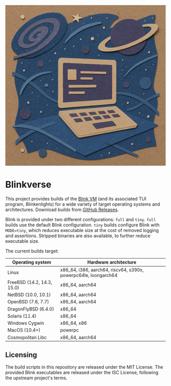 ![A computer in space](img/blinkverse.png)

# Blinkverse

This project provides builds of the [Blink VM](https://github.com/jart/blink) (and its associated TUI program, Blinkenlights) for a wide variety of target operating systems and architectures. Download builds from [GitHub Releases](https://github.com/bjia56/blinkverse/releases/latest).

Blink is provided under two different configurations: `full` and `tiny`. `full` builds use the default Blink configuration. `tiny` builds configure Blink with `MODE=tiny`, which reduces executable size at the cost of removed logging and assertions. Stripped binaries are also available, to further reduce executable size.

The current builds target:

| Operating system | Hardware architecture |
|-|-|
| Linux | x86_64, i386, aarch64, riscv64, s390x, powerpc64le, loongarch64 |
| FreeBSD (14.2, 14.3, 15.0) | x86_64, aarch64 |
| NetBSD (10.0, 10.1) | x86_64, aarch64 |
| OpenBSD (7.6, 7.7) | x86_64, aarch64 |
| DragonFlyBSD (6.4.0) | x86_64 |
| Solaris (11.4) | x86_64 |
| Windows Cygwin | x86_64, x86 |
| MacOS (10.4+) | powerpc |
| Cosmopolitan Libc | x86_64, aarch64 |

## Licensing

The build scripts in this repository are released under the MIT License. The provided Blink executables are released under the ISC License, following the upstream project's terms.
